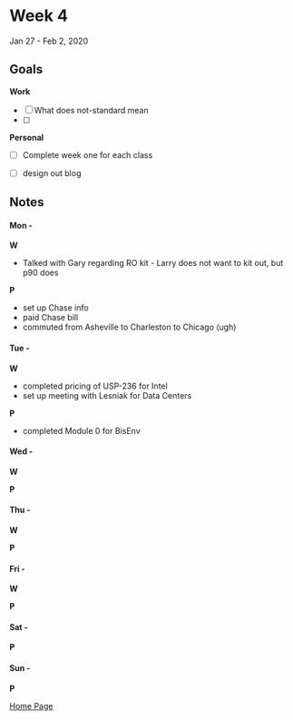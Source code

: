 # Week 4
Jan 27 - Feb 2, 2020

## Goals

**Work**

- [ ] What does not-standard mean
- [ ]

**Personal**

- [ ] Complete week one for each class
- [ ] design out blog


## Notes

#### Mon -  ####

**W**

- Talked with Gary regarding RO kit - Larry does not want to kit out, but p90 does

**P**

- set up Chase info
- paid Chase bill
- commuted from Asheville to Charleston to Chicago (ugh)

#### Tue -  ####

**W**

- completed pricing of USP-236 for Intel
- set up meeting with Lesniak for Data Centers

**P**

- completed Module 0 for BisEnv


#### Wed -  ####

**W**

**P**

#### Thu -  ####

**W**

**P**

#### Fri -  ####

**W**

**P**

#### Sat -  ####

**P**

#### Sun -  ####

**P**


[Home Page](https://ch3ck3rs.github.io/Goals)
